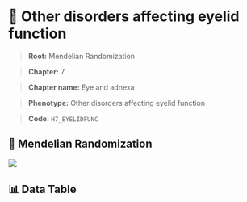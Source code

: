 # 🧪 Other disorders affecting eyelid function

> **Root:** Mendelian Randomization

> **Chapter:** 7  

> **Chapter name:** Eye and adnexa

> **Phenotype:** Other disorders affecting eyelid function  

> **Code:** `H7_EYELIDFUNC`

## 🧬 Mendelian Randomization  

<img src="/MR/Figures/Forward/H7_EYELIDFUNC.png"/>

## 📊 Data Table

<CsvTableMRF src="/public/MR/Data/Forward/H7_EYELIDFUNC.csv"/>
